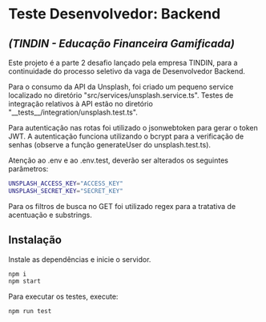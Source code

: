 # Teste Desenvolvedor: Backend 
## _(TINDIN - Educação Financeira Gamificada)_

Este projeto é a parte 2 desafio lançado pela empresa TINDIN, para a continuidade do processo seletivo da vaga de Desenvolvedor Backend.

Para o consumo da API da Unsplash, foi criado um pequeno service localizado no diretório "src/services/unsplash.service.ts".
Testes de integração relativos à API estão no diretório "\_\_tests\_\_/integration/unsplash.test.ts".

Para autenticação nas rotas foi utilizado o jsonwebtoken para gerar o token JWT. 
A autenticação funciona utilizando o bcrypt para a verificação de senhas (observe a função generateUser do unsplash.test.ts).

Atenção ao .env e ao .env.test, deverão ser alterados os seguintes parâmetros:
```sh
UNSPLASH_ACCESS_KEY="ACCESS_KEY"
UNSPLASH_SECRET_KEY="SECRET_KEY"
```

Para os filtros de busca no GET foi utilizado regex para a tratativa de acentuação e substrings.

## Instalação

Instale as dependências e inicie o servidor.

```sh
npm i
npm start
```

Para executar os testes, execute:

```sh
npm run test
```
